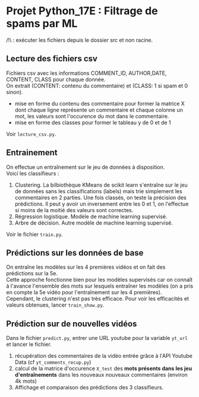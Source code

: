 # Projet Python_17E : Filtrage de spams par ML

/!\ : exécuter les fichiers depuis le dossier src et non racine.

## Lecture des fichiers csv

Fichiers csv avec les informations COMMENT_ID, AUTHOR,DATE, CONTENT, CLASS pour chaque donnée. \
On extrait (CONTENT: contenu du commentaire) et (CLASS: 1 si spam et 0 sinon).
* mise en forme du contenu des commentaire pour former la matrice X dont chaque ligne représente un commentaire
et chaque colonne un mot, les valeurs sont l'occurence du mot dans le commentaire.
* mise en forme des classes pour former le tableau y de 0 et de 1 

Voir `lecture_csv.py`. 

## Entrainement

On effectue un entraînement sur le jeu de données à disposition. \
Voici les classifieurs : 
1. Clustering. La bilbiothèque KMeans de scikit learn s'entraîne sur le jeu de données sans les classifications (labels) mais trie simplement les commentaires en 2 parties. Une fois classés, on teste la précision des prédictions. Il peut y avoir un inversement entre les 0 et 1, on l'effectue si moins de la moitié des valeurs sont correctes.
2. Régression logistique. Modèle de machine learning supervisé.
3. Arbre de décision. Autre modèle de machine learning supervisé.

Voir le fichier `train.py`. 

## Prédictions sur les données de base

On entraîne les modèles sur les 4 premières vidéos et on fait des prédictions sur la 5e. \
Cette approche fonctionne bien pour les modèles supervisés car on connaît à l'avance l'ensemble des mots sur lesquels entraîner les modèles (on a pris en compte la 5e vidéo pour l'entraînement sur les 4 premières). \
Cependant, le clustering n'est pas très efficace.
Pour voir les efficacités et valeurs obtenues, lancer `train_show.py`.

## Prédiction sur de nouvelles vidéos

Dans le fichier `predict.py`, entrer une URL youtube pour la variable `yt_url` et lancer le fichier.
1. récupération des commentaires de la vidéo entrée grâce à l'API Youtube Data (cf `yt_comments_recup.py`)
2. calcul de la matrice d'occurence `X_test` des **mots présents dans les jeu d'entraînements** dans les nouveaux nouveaux commentaires (environ 4k mots)
3. Affichage et comparaison des prédictions des 3 classifieurs.

